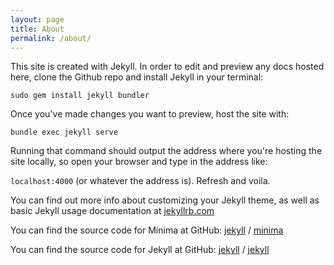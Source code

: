 ```yaml
---
layout: page
title: About
permalink: /about/
---
```


This site is created with Jekyll.  In order to edit and preview any docs hosted here, clone the Github repo and install Jekyll in your terminal:

`sudo gem install jekyll bundler`


Once you've made changes you want to preview, host the site with:

`bundle exec jekyll serve`

Running that command should output the address where you're hosting the site locally, so open your browser and type in the address like:

`localhost:4000` (or whatever the address is).  Refresh and voila.



 You can find out more info about customizing your Jekyll theme, as well as basic Jekyll usage documentation at [jekyllrb.com](https://jekyllrb.com/)

You can find the source code for Minima at GitHub:
[jekyll][jekyll-organization] /
[minima](https://github.com/jekyll/minima)

You can find the source code for Jekyll at GitHub:
[jekyll][jekyll-organization] /
[jekyll](https://github.com/jekyll/jekyll)


[jekyll-organization]: https://github.com/jekyll
